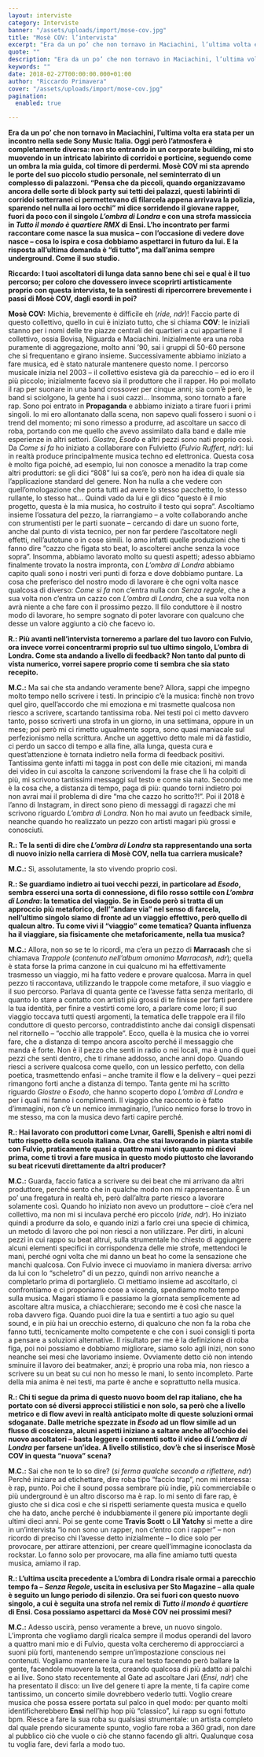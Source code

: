 ```yaml
---
layout: interviste
category: Interviste
banner: "/assets/uploads/import/mose-cov.jpg"
title: "Mosè COV: l’intervista"
excerpt: "Era da un po’ che non tornavo in Maciachini, l’ultima volta era stata per un incontro nella sede Sony Music Italia. Oggi però l’atmosfera è completamente diversa: non sto entrando in un corporate building, mi sto muovendo in un intricato labirinto di corridoi e porticine, seguendo come un ombra la mia guida, col timore di…"
quote: ""
description: "Era da un po’ che non tornavo in Maciachini, l’ultima volta era stata per un incontro nella sede Sony Music Italia. Oggi però l’atmosfera è completamente diversa: non sto entrando in un corporate building, mi sto muovendo in un intricato labirinto di corridoi e porticine, seguendo come un ombra la mia guida, col timore di…"
keywords: ""
date: 2018-02-27T00:00:00.000+01:00
author: "Riccardo Primavera"
cover: "/assets/uploads/import/mose-cov.jpg"
pagination:
  enabled: true

---
```


**Era da un po’ che non tornavo in Maciachini, l’ultima volta era stata per un incontro nella sede Sony Music Italia. Oggi però l’atmosfera è completamente diversa: non sto entrando in un corporate building, mi sto muovendo in un intricato labirinto di corridoi e porticine, seguendo come un ombra la mia guida, col timore di perdermi. Mosè COV mi sta aprendo le porte del suo piccolo studio personale, nel seminterrato di un complesso di palazzoni. “Pensa che da piccoli, quando organizzavamo ancora delle sorte di block party sui tetti dei palazzi, questi labirinti di corridoi sotterranei ci permettevano di filarcela appena arrivava la polizia, sparendo nel nulla ai loro occhi” mi dice sorridendo il giovane rapper, fuori da poco con il singolo _L’ombra di Londra_ e con una strofa massiccia in _Tutto il mondo è quartiere RMX_ di Ensi. L’ho incontrato per farmi raccontare come nasce la sua musica – con l’occasione di vedere dove nasce – cosa lo ispira e cosa dobbiamo aspettarci in futuro da lui. E la risposta all’ultima domanda è “di tutto”, ma dall’anima sempre underground. Come il suo studio.**

**Riccardo: I tuoi ascoltatori di lunga data sanno bene chi sei e qual è il tuo percorso; per coloro che dovessero invece scoprirti artisticamente proprio con questa intervista, te la sentiresti di ripercorrere brevemente i passi di Mosè COV, dagli esordi in poi?**

**Mosè COV:** Michia, brevemente è difficile eh (_ride, ndr_)! Faccio parte di questo collettivo, quello in cui è iniziato tutto, che si chiama **COV**: le iniziali stanno per i nomi delle tre piazze centrali dei quartieri a cui appartiene il collettivo, ossia Bovisa, Niguarda e Maciachini. Inizialmente era una roba puramente di aggregazione, molto anni ’90, sai i gruppi di 50-60 persone che si frequentano e girano insieme. Successivamente abbiamo iniziato a fare musica, ed è stato naturale mantenere questo nome. I percorso musicale inizia nel 2003 – il collettivo esisteva già da parecchio – ed io ero il più piccolo; inizialmente facevo sia il produttore che il rapper. Ho poi mollato il rap per suonare in una band crossover per cinque anni; sia com’è però, le band si sciolgono, la gente ha i suoi cazzi… Insomma, sono tornato a fare rap. Sono poi entrato in **Propaganda** e abbiamo iniziato a tirare fuori i primi singoli. Io mi ero allontanato dalla scena, non sapevo quali fossero i suoni o i trend del momento; mi sono rimesso a produrre, ad ascoltare un sacco di roba, portando con me quello che avevo assimilato dalla band e dalle mie esperienze in altri settori. _Giostre_, _Esodo_ e altri pezzi sono nati proprio così. Da _Come si fa_ ho iniziato a collaborare con Fulvietto (_Fulvio Ruffert, ndr_): lui in realtà produce principalmente musica techno ed elettronica. Questa cosa è molto figa poiché, ad esempio, lui non conosce a menadito la trap come altri produttori: se gli dici “808” lui sa cos’è, però non ha idea di quale sia l’applicazione standard del genere. Non ha nulla a che vedere con quell’omologazione che porta tutti ad avere lo stesso pacchetto, lo stesso rullante, lo stesso hat… Quindi vado da lui e gli dico “questo è il mio progetto, questa è la mia musica, ho costruito il testo qui sopra”. Ascoltiamo insieme l’ossatura del pezzo, la riarrangiamo – a volte collaborando anche con strumentisti per le parti suonate – cercando di dare un suono forte, anche dal punto di vista tecnico, per non far perdere l’ascoltatore negli effetti, nell’autotune o in cose simili. Io amo infatti quelle produzioni che ti fanno dire “cazzo che figata sto beat, lo ascolterei anche senza la voce sopra”. Insomma, abbiamo lavorato molto su questi aspetti; adesso abbiamo finalmente trovato la nostra impronta, con _L’ombra di Londra_ abbiamo capito quali sono i nostri veri punti di forza e dove dobbiamo puntare. La cosa che preferisco del nostro modo di lavorare è che ogni volta nasce qualcosa di diverso: _Come si fa_ non c’entra nulla con _Senza regole_, che a sua volta non c’entra un cazzo con _L’ombra di Londra_, che a sua volta non avrà niente a che fare con il prossimo pezzo. Il filo conduttore è il nostro modo di lavorare, ho sempre sognato di poter lavorare con qualcuno che desse un valore aggiunto a ciò che facevo io.

**R.: Più avanti nell’intervista torneremo a parlare del tuo lavoro con Fulvio, ora invece vorrei concentrarmi proprio sul tuo ultimo singolo, L’ombra di Londra. Come sta andando a livello di feedback? Non tanto dal punto di vista numerico, vorrei sapere proprio come ti sembra che sia stato recepito.**

**M.C.:** Ma sai che sta andando veramente bene? Allora, sappi che impegno molto tempo nello scrivere i testi. In principio c’è la musica: finchè non trovo quel giro, quell’accordo che mi emoziona e mi trasmette qualcosa non riesco a scrivere, scartando tantissima roba. Nei testi poi ci metto davvero tanto, posso scriverti una strofa in un giorno, in una settimana, oppure in un mese; poi però mi ci rimetto ugualmente sopra, sono quasi maniacale sul perfezionismo nella scrittura. Anche un aggettivo detto male mi dà fastidio, ci perdo un sacco di tempo e alla fine, alla lunga, questa cura e quest’attenzione è tornata indietro nella forma di feedback positivi. Tantissima gente infatti mi tagga in post con delle mie citazioni, mi manda dei video in cui ascolta la canzone scrivendomi la frase che li ha colpiti di più, mi scrivono tantissimi messaggi sul testo e come sia nato. Secondo me è la cosa che, a distanza di tempo, paga di più: quando torni indietro poi non avrai mai il problema di dire “ma che cazzo ho scritto?!”. Poi il 2018 è l’anno di Instagram, in direct sono pieno di messaggi di ragazzi che mi scrivono riguardo _L’ombra di Londra_. Non ho mai avuto un feedback simile, neanche quando ho realizzato un pezzo con artisti magari più grossi e conosciuti.

**R.: Te la senti di dire che _L’ombra di Londra_ sta rappresentando una sorta di nuovo inizio nella carriera di Mosè COV, nella tua carriera musicale?**

**M.C.:** Sì, assolutamente, la sto vivendo proprio così.

**R.: Se guardiamo indietro ai tuoi vecchi pezzi, in particolare ad _Esodo_, sembra esserci una sorta di connessione, di filo rosso sottile con _L’ombra di Londra_: la tematica del viaggio. Se in Esodo però si tratta di un approccio più metaforico, dell’”andare via” nel senso di farcela, nell’ultimo singolo siamo di fronte ad un viaggio effettivo, però quello di qualcun altro. Tu come vivi il “viaggio” come tematica? Quanta influenza ha il viaggiare, sia fisicamente che metaforicamente, nella tua musica?**

**M.C.:** Allora, non so se te lo ricordi, ma c’era un pezzo di **Marracash** che si chiamava _Trappole_ (_contenuto nell’album omonimo Marracash, ndr_); quella è stata forse la prima canzone in cui qualcuno mi ha effettivamente trasmesso un viaggio, mi ha fatto vedere e provare qualcosa. Marra in quel pezzo ti raccontava, utilizzando le trappole come metafore, il suo viaggio e il suo percorso. Parlava di quanta gente ce l’avesse fatta senza meritarlo, di quanto lo stare a contatto con artisti più grossi di te finisse per farti perdere la tua identità, per finire a vestirti come loro, a parlare come loro; il suo viaggio toccava tutti questi argomenti, la tematica delle trappole era il filo conduttore di questo percorso, contraddistinto anche dai consigli dispensati nel ritornello – “occhio alle trappole”. Ecco, quella è la musica che io vorrei fare, che a distanza di tempo ancora ascolto perché il messaggio che manda è forte. Non è il pezzo che senti in radio o nei locali, ma è uno di quei pezzi che senti dentro, che ti rimane addosso, anche anni dopo. Quando riesci a scrivere qualcosa come quello, con un lessico perfetto, con della poetica, trasmettendo enfasi – anche tramite il flow e la delivery – quei pezzi rimangono forti anche a distanza di tempo. Tanta gente mi ha scritto riguardo _Giostre_ o _Esodo_, che hanno scoperto dopo _L’ombra di Londra_ e per i quali mi fanno i complimenti. Il viaggio che racconto io è fatto d’immagini, non c’è un nemico immaginario, l’unico nemico forse lo trovo in me stesso, ma con la musica devo farti capire perché.

**R.: Hai lavorato con produttori come Lvnar, Garelli, Spenish e altri nomi di tutto rispetto della scuola italiana. Ora che stai lavorando in pianta stabile con Fulvio, praticamente quasi a quattro mani visto quanto mi dicevi prima, come ti trovi a fare musica in questo modo piuttosto che lavorando su beat ricevuti direttamente da altri producer?**

**M.C.:** Guarda, faccio fatica a scrivere su dei beat che mi arrivano da altri produttore, perché sento che in qualche modo non mi rappresentano. È un po’ una fregatura in realtà eh, però dall’altra parte riesco a lavorare solamente così. Quando ho iniziato non avevo un produttore – cioè c’era nel collettivo, ma non mi si inculava perché ero piccolo (_ride,_ _ndr_). Ho iniziato quindi a produrre da solo, e quando inizi a farlo crei una specie di chimica, un metodo di lavoro che poi non riesci a non utilizzare. Per dirti, in alcuni pezzi in cui rappo su beat altrui, sulla strumentale ho chiesto di aggiungere alcuni elementi specifici in corrispondenza delle mie strofe, mettendoci le mani, perché ogni volta che mi danno un beat ho come la sensazione che manchi qualcosa. Con Fulvio invece ci muoviamo in maniera diversa: arrivo da lui con lo “scheletro” di un pezzo, quindi non arrivo neanche a completarlo prima di portarglielo. Ci mettiamo insieme ad ascoltarlo, ci confrontiamo e ci proponiamo cose a vicenda, spendiamo molto tempo sulla musica. Magari stiamo lì e passiamo la giornata semplicemente ad ascoltare altra musica, a chiacchierare; secondo me è così che nasce la roba davvero figa. Quando puoi dire la tua e sentirti a tuo agio su quel sound, e in più hai un orecchio esterno, di qualcuno che non fa la roba che fanno tutti, tecnicamente molto competente e che con i suoi consigli ti porta a pensare a soluzioni alternative. Il risultato per me è la definizione di roba figa, poi noi possiamo e dobbiamo migliorare, siamo solo agli inizi, non sono neanche sei mesi che lavoriamo insieme. Ovviamente detto ciò non intendo sminuire il lavoro dei beatmaker, anzi; è proprio una roba mia, non riesco a scrivere su un beat su cui non ho messo le mani, lo sento incompleto. Parte della mia anima è nei testi, ma parte è anche e soprattutto nella musica.

**R.: Chi ti segue da prima di questo nuovo boom del rap italiano, che ha portato con sé diversi approcci stilistici e non solo, sa però che a livello metrico e di flow avevi in realtà anticipato molte di queste soluzioni ormai sdoganate. Dalle metriche spezzate in _Esodo_ ad un flow simile ad un flusso di coscienza, alcuni aspetti iniziano a saltare anche all’occhio dei nuovo ascoltatori – basta leggere i commenti sotto il video di _L’ombra di Londra_ per farsene un’idea. A livello stilistico, dov’è che si inserisce Mosè COV in questa “nuova” scena?**

**M.C.:** Sai che non te lo so dire? (_si ferma qualche secondo a riflettere, ndr_) Perché iniziare ad etichettare, dire roba tipo “faccio trap”, non mi interessa: è rap, punto. Poi che il sound possa sembrare più indie, più commerciabile o più underground è un altro discorso ma è rap. Io mi sento di fare rap, è giusto che si dica così e che si rispetti seriamente questa musica e quello che ha dato, anche perché è indubbiamente il genere più importante degli ultimi dieci anni. Poi se gente come **Travis Scott** o **Lil Yatchy** si mette a dire in un’intervista “io non sono un rapper, non c’entro con i rapper” – non ricordo di preciso chi l’avesse detto inizialmente – lo dice solo per provocare, per attirare attenzioni, per creare quell’immagine iconoclasta da rockstar. Lo fanno solo per provocare, ma alla fine amiamo tutti questa musica, amiamo il rap.

**R.: L’ultima uscita precedente a L’ombra di Londra risale ormai a parecchio tempo fa – _Senza_ _Regole_, uscita in esclusiva per Sto Magazine – alla quale è seguito un lungo periodo di silenzio. Ora sei fuori con questo nuovo singolo, a cui è seguita una strofa nel remix di _Tutto il mondo è quartiere_ di Ensi. Cosa possiamo aspettarci da Mosè COV nei prossimi mesi?**

**M.C.:** Adesso uscirà, penso veramente a breve, un nuovo singolo. L’impronta che vogliamo dargli ricalca sempre il modus operandi del lavoro a quattro mani mio e di Fulvio, questa volta cercheremo di approcciarci a suoni più forti, mantenendo sempre un’impostazione conscious nei contenuti. Vogliamo mantenere la cura nel testo facendo però ballare la gente, facendole muovere la testa, creando qualcosa di più adatto ai palchi e ai live. Sono stato recentemente al Gate ad ascoltare Jari (_Ensi, ndr_) che ha presentato il disco: un live del genere ti apre la mente, ti fa capire come tantissimo, un concerto simile dovrebbero vederlo tutti. Voglio creare musica che possa essere portata sul palco in quel modo: per quanto molti identificherebbero **Ensi** nell’hip hop più “classico”, lui rapp su ogni fottuto bpm. Riesce a fare la sua roba su qualsiasi strumentale: un artista completo dal quale prendo sicuramente spunto, voglio fare roba a 360 gradi, non dare al pubblico ciò che vuole o ciò che stanno facendo gli altri. Qualunque cosa tu voglia fare, devi farla a modo tuo.
